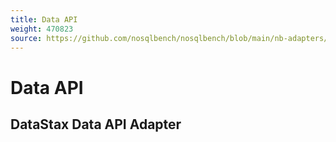 ```yaml
---
title: Data API
weight: 470823
source: https://github.com/nosqlbench/nosqlbench/blob/main/nb-adapters/adapter-dataapi/src/main/resources/dataapi.md
---
```

# Data API
## DataStax Data API Adapter

